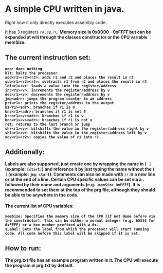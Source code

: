 # A simple CPU written in java.
Right now it only directly executes assembly code.

It has 3 registers ```rA,rB,rC```. <b/>
Memory size is 0x0000 - 0xFFFF but can be expanded at will through the classes constructor or the CPU variable memSize.

## The current instruction set:
```
nop: does nothing
hlt: halts the processor
add<r1><r2><r3>: adds r1 and r2 and places the result in r3
sub<r1><r2><r3>: subtracts r1 from r2 and places the result in r3
ldi<r1><v>: loads a value into the register/address
inc<r1><v>: increments the register/address by v
dec<r1><v>: decrements the register/address by v
jmp<adr>: jumps the program counter to an address
prt<r1>: prints the register/address to the output
bz<r1><adr>: branches if r1 is 0
bnz<r1><adr>: branches if r1 is not 0
brn<r1><v><adr>: branches if r1 is v
bnn<r1><v><adr>: branches if r1 is not v
ret: returns to the last branch or jump
shr<r1><v>: bitshifts the value in the register/address right by v
shl<r1><v>: bitshifts the value in the register/address left by v
mov<r1><r2>: copies the value of r1 into r2
```

## Additionally:
Labels are also supported, just create one by wrapping the name in ```[ ]``` (example: ```[start]```) and reference it by just typing the name without the ```[ ]``` (example: ```jmp start```). <b/>
Comments can also be made with ```//``` in a new line or at the end of a line. <b/>
Certain CPU specific values can be set via a ```.``` followed by their name and arguments (e.g. ```.memSize 0xFFFF```). 
It is recommended to set them at the top of the prg file, although they should be able to be anywhere in the code. 
#### The current list of CPU variables:
```
memSize: Specifies the memory size of the CPU (if not done before via the constructor). This can be either a normal integer (e.g. 65535 for 0xFFFF) or a hex number prefixed with a 0x.
sLabel: Sets the label from which the processor will start running code. All code before this label will be skipped if it is set. 
```

## How to run:
The prg.txt file has an example program written in it.
The CPU will execute the program in prg.txt by default.
